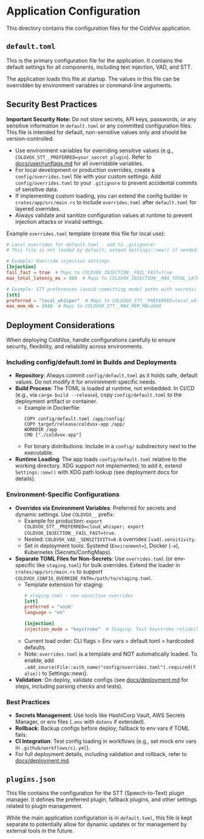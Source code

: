 # Application Configuration

This directory contains the configuration files for the ColdVox application.

## `default.toml`

This is the primary configuration file for the application. It contains the default settings for all components, including text injection, VAD, and STT.

The application loads this file at startup. The values in this file can be overridden by environment variables or command-line arguments.

## Security Best Practices

**Important Security Note:** Do not store secrets, API keys, passwords, or any sensitive information in `default.toml` or any committed configuration files. This file is intended for default, non-sensitive values only and should be version-controlled.

- Use environment variables for overriding sensitive values (e.g., `COLDVOX_STT__PREFERRED=your_secret_plugin`). Refer to [docs/user/runflags.md](docs/user/runflags.md) for all overridable variables.
- For local development or production overrides, create a `config/overrides.toml` file with your custom settings. Add `config/overrides.toml` to your `.gitignore` to prevent accidental commits of sensitive data.
- If implementing custom loading, you can extend the config builder in `crates/app/src/main.rs` to include `overrides.toml` after `default.toml` for layered overrides.
- Always validate and sanitize configuration values at runtime to prevent injection attacks or invalid settings.

Example `overrides.toml` template (create this file for local use):

```toml
# Local overrides for default.toml - add to .gitignore!
# This file is not loaded by default; extend Settings::new() if needed.

# Example: Override injection settings
[Injection]
fail_fast = true  # Maps to COLDVOX_INJECTION__FAIL_FAST=true
max_total_latency_ms = 500  # Maps to COLDVOX_INJECTION__MAX_TOTAL_LATENCY_MS=500

# Example: STT preferences (avoid committing model paths with secrets)
[stt]
preferred = "local_whisper"  # Maps to COLDVOX_STT__PREFERRED=local_whisper
max_mem_mb = 2048  # Maps to COLDVOX_STT__MAX_MEM_MB=2048
```

## Deployment Considerations

When deploying ColdVox, handle configurations carefully to ensure security, flexibility, and reliability across environments.

### Including config/default.toml in Builds and Deployments
- **Repository**: Always commit `config/default.toml` as it holds safe, default values. Do not modify it for environment-specific needs.
- **Build Process**: The TOML is loaded at runtime, not embedded. In CI/CD (e.g., via `cargo build --release`), copy `config/default.toml` to the deployment artifact or container.
  - Example in Dockerfile:
    ```
    COPY config/default.toml /app/config/
    COPY target/release/coldvox-app /app/
    WORKDIR /app
    CMD ["./coldvox-app"]
    ```
  - For binary distributions: Include in a `config/` subdirectory next to the executable.
- **Runtime Loading**: The app loads `config/default.toml` relative to the working directory. XDG support not implemented; to add it, extend `Settings::new()` with XDG path lookup (see deployment docs for details).

### Environment-Specific Configurations
- **Overrides via Environment Variables**: Preferred for secrets and dynamic settings. Use `COLDVOX__` prefix:
  - Example for production: `export COLDVOX_STT__PREFERRED=cloud_whisper; export COLDVOX_INJECTION__FAIL_FAST=true`.
  - Nested: `COLDVOX_VAD__SENSITIVITY=0.8` overrides `[vad].sensitivity`.
  - Set in deployment tools: Systemd (`Environment=`), Docker (`-e`), Kubernetes (Secrets/ConfigMaps).
- **Separate TOML Files for Non-Secrets**: Use `overrides.toml` (or env-specific like `staging.toml`) for bulk overrides. Extend the loader in `crates/app/src/main.rs` to support `COLDVOX_CONFIG_OVERRIDE_PATH=/path/to/staging.toml`.
  - Template extension for staging:
    ```toml
    # staging.toml - non-sensitive overrides
    [stt]
    preferred = "vosk"
    language = "en"

    [injection]
    injection_mode = "keystroke"  # Staging: Test keystroke reliability
    ```
  - Current load order: CLI flags > Env vars > default.toml > hardcoded defaults.
  - Note: `overrides.toml` is a template and NOT automatically loaded. To enable, add `.add_source(File::with_name("config/overrides.toml").required(false))` to Settings::new().
- **Validation**: On deploy, validate configs (see [docs/deployment.md](docs/deployment.md) for steps, including parsing checks and tests).

### Best Practices
- **Secrets Management**: Use tools like HashiCorp Vault, AWS Secrets Manager, or env files (`.env` with `dotenv` if extended).
- **Rollback**: Backup configs before deploy; fallback to env vars if TOML fails.
- **CI Integration**: Test config loading in workflows (e.g., set mock env vars in `.github/workflows/ci.yml`).
- For full deployment details, including validation and rollback, refer to [docs/deployment.md](docs/deployment.md).

## `plugins.json`

This file contains the configuration for the STT (Speech-to-Text) plugin manager. It defines the preferred plugin, fallback plugins, and other settings related to plugin management.

While the main application configuration is in `default.toml`, this file is kept separate to potentially allow for dynamic updates or for management by external tools in the future.
